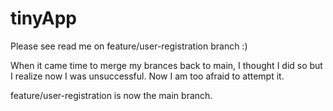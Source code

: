 # tinyApp

Please see read me on feature/user-registration branch :) 

When it came time to merge my brances back to main, I thought I did so but I realize now I was unsuccessful. Now I am too afraid to attempt it. 

feature/user-registration is now the main branch. 
